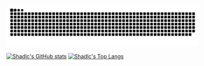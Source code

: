 
<picture>
  <source media="(prefers-color-scheme: dark)" srcset="github-snake-dark.svg" />
  <source media="(prefers-color-scheme: light)" srcset="github-snake.svg" />
  <img alt="github-snake" src="github-snake.svg" />
</picture>

[![Shadlc's GitHub stats](https://vercel-shadlc.vercel.app/api?username=shadlc&cache_seconds=7200&custom_title=My%20Github%20Stats&hide_border=true&show_icons=true&include_all_commits=true&count_private=true)](https://github.com/shadlc)
[![Shadlc's Top Langs](https://vercel-shadlc.vercel.app/api/top-langs/?username=shadlc&layout=compact&hide_border=true)](https://github.com/shadlc)
